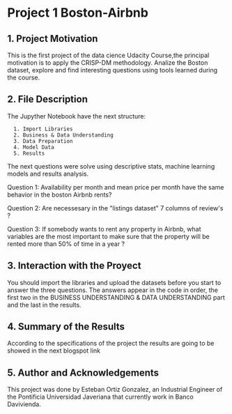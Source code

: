 # Project 1 Boston-Airbnb

## 1. Project Motivation

This is the first project of the data cience Udacity Course,the principal motivation  is to apply the CRISP-DM methodology. Analize the Boston dataset, explore and find interesting questions using tools learned during the course.

## 2. File Description

The Jupyther Notebook have the next structure: 

      1. Import Libraries
      2. Business & Data Understanding
      3. Data Preparation
      4. Model Data
      5. Results

The next questions were solve using descriptive stats, machine learning models and results analysis.

Question 1: Availability per month and mean price per month have the same behavior in the boston Airbnb rents?

Question 2: Are necessesary in the "listings dataset" 7 columns of review's ?

Question 3: If somebody wants to rent any property in Airbnb, what variables are the most important to make sure that the property will be rented more than 50% of time in a year ?

## 3. Interaction with the Proyect

You should import the libraries and upload the datasets before you start to answer the three questions. The answers appear in the code in order, the first two in the BUSINESS UNDERSTANDING & DATA UNDERSTANDING part and the last in the results.

## 4. Summary of the Results

According to the specifications of the project the results are going to be showed in the next blogspot link

## 5. Author and Acknowledgements

This project was done by  Esteban Ortiz Gonzalez, an Industrial Engineer of the Pontificia Universidad Javeriana that currently work in Banco Davivienda.
